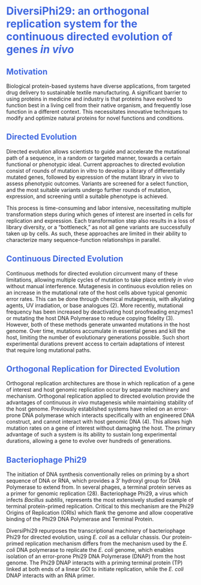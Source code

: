 # <span style="color:royalblue"> **DiversiPhi29: an orthogonal replication system for the continuous directed evolution of genes *in vivo*** </span>
## <span style="color:royalblue"> **Motivation** </span>
Biological protein-based systems have diverse applications, from targeted drug delivery to sustainable textile manufacturing. A significant barrier to using proteins in medicine and industry is that proteins have evolved to function best in a living cell from their native organism, and frequently lose function in a different context. This necessitates innovative techniques to modify and optimize natural proteins for novel functions and conditions. 

## <span style="color:royalblue"> **Directed Evolution** </span>
Directed evolution allows scientists to guide and accelerate the mutational path of a sequence, in a random or targeted manner, towards a certain functional or phenotypic ideal. Current approaches to directed evolution consist of rounds of mutation in vitro to develop a library of differentially mutated genes, followed by expression of the mutant library in vivo to assess phenotypic outcomes. Variants are screened for a select function, and the most suitable variants undergo further rounds of mutation, expression, and screening until a suitable phenotype is achieved.

This process is time-consuming and labor intensive, necessitating multiple transformation steps during which genes of interest are inserted in cells for replication and expression. Each transformation step also results in a loss of library diversity, or a “bottleneck,” as not all gene variants are successfully taken up by cells. As such, these approaches are limited in their ability to characterize many sequence-function relationships in parallel. 

## <span style="color:royalblue"> **Continuous Directed Evolution** </span>
Continuous methods for directed evolution circumvent many of these limitations, allowing multiple cycles of mutation to take place entirely *in vivo* without manual interference. Mutagenesis in continuous evolution relies on an increase in the mutational rate of the host cells above typical genomic error rates. This can be done through chemical mutagenesis, with alkylating agents, UV irradiation, or base analogues (2). More recently, mutational frequency has been increased by deactivating host proofreading enzymes1 or mutating the host DNA Polymerase to reduce copying fidelity (3). However, both of these methods generate unwanted mutations in the host genome. Over time, mutations accumulate in essential genes and kill the host, limiting the number of evolutionary generations possible. Such short experimental durations prevent access to certain adaptations of interest that require long mutational paths.

## <span style="color:royalblue"> **Orthogonal Replication for Directed Evolution** </span>
Orthogonal replication architectures are those in which replication of a gene of interest and host genomic replication occur by separate machinery and mechanism.
Orthogonal replication applied to directed evolution provide the advantages of continuous *in vivo* mutagenesis while maintaining stability of the host genome. Previously established systems have relied on an error-prone DNA polymerase which interacts specifically with an engineered DNA construct, and cannot interact with host genomic DNA (4). This allows high mutation rates on a gene of interest without damaging the host. The primary advantage of such a system is its ability to sustain long experimental durations, allowing a gene to evolve over hundreds of generations.

## <span style="color:royalblue"> **Bacteriophage Phi29** </span>
The initiation of DNA synthesis conventionally relies on priming by a short sequence of DNA or RNA, which provides a 3’ hydroxyl group for DNA Polymerase to extend from. In several phages, a terminal protein serves as a primer for genomic replication (28). Bacteriophage Phi29, a virus which infects *Bacillus subtilis*, represents the most extensively studied example of terminal protein-primed replication. Critical to this mechanism are the Phi29 Origins of Replication (ORIs) which flank the genome and allow cooperative binding of the Phi29 DNA Polymerase and Terminal Protein. 

DiversiPhi29 repurposes the transcriptional machinery of bacteriophage Phi29 for directed evolution, using *E. coli* as a cellular chassis. Our protein-primed replication mechanism differs from the mechanism used by the *E. coli* DNA polymerase to replicate the *E. coli* genome, which enables isolation of an error-prone Phi29 DNA Polymerase (DNAP) from the host genome. The Phi29 DNAP interacts with a priming terminal protein (TP) linked at both ends of a linear GOI to initiate replication, while the *E. coli* DNAP interacts with an RNA primer. 























